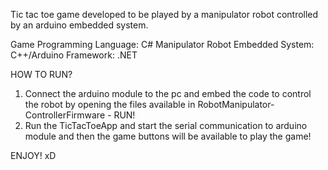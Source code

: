 Tic tac toe game developed to be played by a manipulator robot controlled by an arduino embedded system.

Game Programming Language: C#
Manipulator Robot Embedded System: C++/Arduino 
Framework: .NET

HOW TO RUN?
1) Connect the arduino module to the pc and embed the code to control the robot by opening the files available in RobotManipulator-ControllerFirmware - RUN!
2) Run the TicTacToeApp and start the serial communication to arduino module and then the game buttons will be available to play the game!

ENJOY! xD
